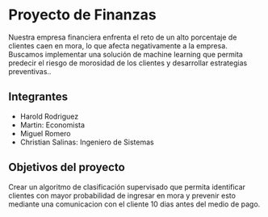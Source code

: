 # Proyecto de Finanzas
Nuestra empresa financiera enfrenta el reto de un alto porcentaje de clientes caen en mora, lo que afecta negativamente a la empresa. Buscamos implementar una solución de machine learning que permita predecir el riesgo de morosidad de los clientes y desarrollar estrategias preventivas..
## Integrantes
+ Harold Rodriguez
+ Martin: Economista
+ Miguel Romero
+ Christian Salinas: Ingeniero de Sistemas
## Objetivos del proyecto

Crear un algoritmo de clasificación supervisado que permita identificar clientes con mayor probabilidad de ingresar en mora y prevenir esto mediante una comunicacion con el cliente 10 dias antes del medio de pago.


